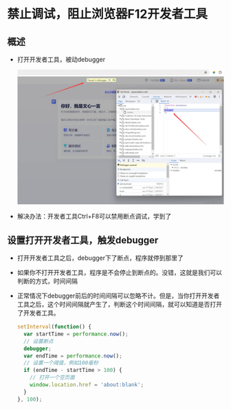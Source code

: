 # 禁止调试，阻止浏览器F12开发者工具

## 概述

+ 打开开发者工具，被动debugger

  ![](./images/被动debugger.png)

+ 解决办法：开发者工具Ctrl+F8可以禁用断点调试，学到了

## 设置打开开发者工具，触发debugger

+ 打开开发者工具之后，debugger下了断点，程序就停到那里了
+ 如果你不打开开发者工具，程序是不会停止到断点的。没错，这就是我们可以判断的方式，时间间隔
+ 正常情况下debugger前后的时间间隔可以忽略不计。但是，当你打开开发者工具之后，这个时间间隔就产生了，判断这个时间间隔，就可以知道是否打开了开发者工具。

  ```js
  setInterval(function() {
    var startTime = performance.now();
    // 设置断点
    debugger;
    var endTime = performance.now();
    // 设置一个阈值，例如100毫秒
    if (endTime - startTime > 100) {
      // 打开一个空页面
      window.location.href = 'about:blank';
    }
  }, 100);
  ```

